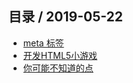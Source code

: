 
## 目录 / 2019-05-22

* [meta 标签](./meta标签.md)
* [开发HTML5小游戏](./开发HTML5小游戏.md)
* [你可能不知道的点](./你可能不知道的点.md)
